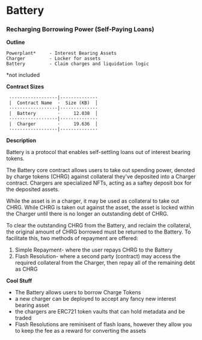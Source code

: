 # Battery
### Recharging Borrowing Power (Self-Paying Loans)

__Outline__
```
Powerplant*     - Interest Bearing Assets
Charger         - Locker for assets
Battery         - Claim charges and liquidation logic
```
*not included

__Contract Sizes__
```
 ·-----------------|-------------·
 |  Contract Name  ·  Size (KB)  │
 ··················|··············
 |  Battery        ·     12.038  │
 ··················|··············
 |  Charger        ·     19.636  │
 ·-----------------|-------------·
```


__Description__

Battery is a protocol that enables self-settling loans out of interest bearing tokens.

The Battery core contract allows users to take out spending power, denoted by charge tokens (CHRG) against collateral they've deposited into a Charger contract. Chargers are specialized NFTs, acting as a saftey deposit box for the deposited assets.

While the asset is in a charger, it may be used as collateral to take out CHRG. While CHRG is taken out against the asset, the asset is locked within the Charger until there is no longer an outstanding debt of CHRG.

To clear the outstanding CHRG from the Battery, and reclaim the collateral, the original amount of CHRG borrowed must be returned to the Battery. To facilitate this, two methods of repayment are offered:
1. Simple Repayment- where the user repays CHRG to the Battery
2. Flash Resolution- where a second party (contract) may access the required collateral from the Charger, then repay all of the remaining debt as CHRG



__Cool Stuff__
- The Battery allows users to borrow Charge Tokens
- a new charger can be deployed to accept any fancy new interest bearing asset
- the chargers are ERC721 token vaults that can hold metadata and be traded 
- Flash Resolutions are reminisent of flash loans, however they allow you to keep the fee as a reward for converting the assets
